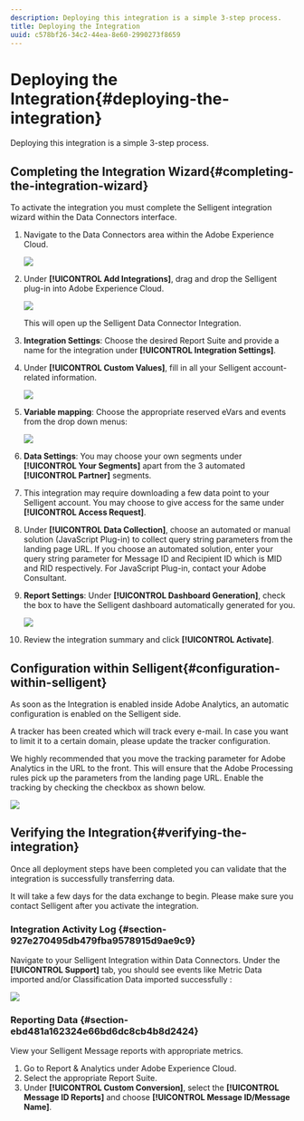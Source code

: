 ```yaml
---
description: Deploying this integration is a simple 3-step process.
title: Deploying the Integration
uuid: c578bf26-34c2-44ea-8e60-2990273f8659
---
```


# Deploying the Integration{#deploying-the-integration}

Deploying this integration is a simple 3-step process.

## Completing the Integration Wizard{#completing-the-integration-wizard}

To activate the integration you must complete the Selligent integration wizard within the Data Connectors interface.

1. Navigate to the Data Connectors area within the Adobe Experience Cloud.

   ![](assets/selligent-data_connectors.png)

1. Under **[!UICONTROL Add Integrations]**, drag and drop the Selligent plug-in into Adobe Experience Cloud.

   ![](assets/selligent-add_integration.png)

   This will open up the Selligent Data Connector Integration.

1. **Integration Settings**: Choose the desired Report Suite and provide a name for the integration under **[!UICONTROL Integration Settings]**.

1. Under **[!UICONTROL Custom Values]**, fill in all your Selligent account-related information.

   ![](assets/selligent-general_settings.png)

1. **Variable mapping**: Choose the appropriate reserved eVars and events from the drop down menus:

   ![](assets/selligent-variables.png)

1. **Data Settings**: You may choose your own segments under **[!UICONTROL Your Segments]** apart from the 3 automated **[!UICONTROL Partner]** segments.

1. This integration may require downloading a few data point to your Selligent account. You may choose to give access for the same under **[!UICONTROL Access Request]**.
1. Under **[!UICONTROL Data Collection]**, choose an automated or manual solution (JavaScript Plug-in) to collect query string parameters from the landing page URL. If you choose an automated solution, enter your query string parameter for Message ID and Recipient ID which is MID and RID respectively. For JavaScript Plug-in, contact your Adobe Consultant.
1. **Report Settings**: Under **[!UICONTROL Dashboard Generation]**, check the box to have the Selligent dashboard automatically generated for you.

   ![](assets/selligent-report_settings.png)

1. Review the integration summary and click **[!UICONTROL Activate]**.

## Configuration within Selligent{#configuration-within-selligent}

As soon as the Integration is enabled inside Adobe Analytics, an automatic configuration is enabled on the Selligent side.

A tracker has been created which will track every e-mail. In case you want to limit it to a certain domain, please update the tracker configuration.

We highly recommended that you move the tracking parameter for Adobe Analytics in the URL to the front. This will ensure that the Adobe Processing rules pick up the parameters from the landing page URL. Enable the tracking by checking the checkbox as shown below.

![](assets/selligent-tracker.png)

## Verifying the Integration{#verifying-the-integration}

Once all deployment steps have been completed you can validate that the integration is successfully transferring data.

It will take a few days for the data exchange to begin. Please make sure you contact Selligent after you activate the integration.

### Integration Activity Log {#section-927e270495db479fba9578915d9ae9c9}

Navigate to your Selligent Integration within Data Connectors. Under the **[!UICONTROL Support]** tab, you should see events like Metric Data imported and/or Classification Data imported successfully :

![](assets/selligent-verifying.png)

### Reporting Data {#section-ebd481a162324e66bd6dc8cb4b8d2424}

View your Selligent Message reports with appropriate metrics.

1. Go to Report & Analytics under Adobe Experience Cloud.
1. Select the appropriate Report Suite.
1. Under **[!UICONTROL Custom Conversion]**, select the **[!UICONTROL Message ID Reports]** and choose **[!UICONTROL Message ID/Message Name]**.
